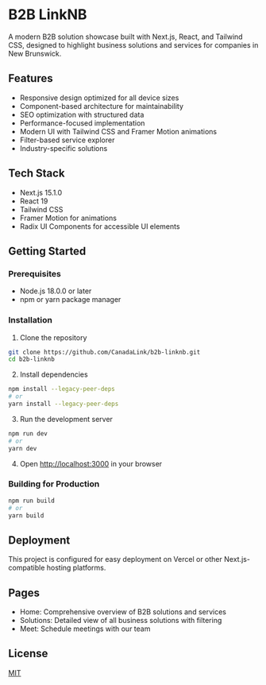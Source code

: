 # B2B LinkNB

A modern B2B solution showcase built with Next.js, React, and Tailwind CSS, designed to highlight business solutions and services for companies in New Brunswick.

## Features

- Responsive design optimized for all device sizes
- Component-based architecture for maintainability
- SEO optimization with structured data
- Performance-focused implementation
- Modern UI with Tailwind CSS and Framer Motion animations
- Filter-based service explorer
- Industry-specific solutions

## Tech Stack

- Next.js 15.1.0
- React 19
- Tailwind CSS
- Framer Motion for animations
- Radix UI Components for accessible UI elements

## Getting Started

### Prerequisites

- Node.js 18.0.0 or later
- npm or yarn package manager

### Installation

1. Clone the repository
```bash
git clone https://github.com/CanadaLink/b2b-linknb.git
cd b2b-linknb
```

2. Install dependencies
```bash
npm install --legacy-peer-deps
# or
yarn install --legacy-peer-deps
```

3. Run the development server
```bash
npm run dev
# or
yarn dev
```

4. Open [http://localhost:3000](http://localhost:3000) in your browser

### Building for Production

```bash
npm run build
# or
yarn build
```

## Deployment

This project is configured for easy deployment on Vercel or other Next.js-compatible hosting platforms.

## Pages

- Home: Comprehensive overview of B2B solutions and services
- Solutions: Detailed view of all business solutions with filtering
- Meet: Schedule meetings with our team

## License

[MIT](LICENSE) 